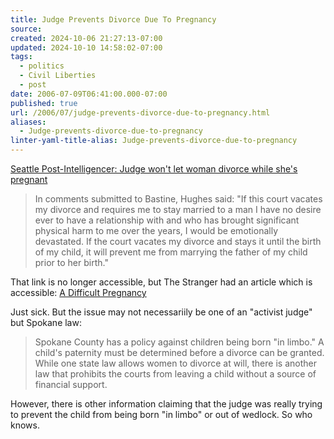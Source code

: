 ```yaml
---
title: Judge Prevents Divorce Due To Pregnancy
source: 
created: 2024-10-06 21:27:13-07:00
updated: 2024-10-10 14:58:02-07:00
tags:
  - politics
  - Civil Liberties
  - post
date: 2006-07-09T06:41:00.000-07:00
published: true
url: /2006/07/judge-prevents-divorce-due-to-pregnancy.html
aliases:
  - Judge-prevents-divorce-due-to-pregnancy
linter-yaml-title-alias: Judge-prevents-divorce-due-to-pregnancy
---
```



[Seattle Post-Intelligencer: Judge won't let woman divorce while she's pregnant](https://seattlepi.nwsource.com/local/aplocal_story.asp?category=6420&slug=WA%20Divorce%20Denied "Seattle Post-Intelligencer: Judge won't let woman divorce while she's pregnant")  
  

>   
> In comments submitted to Bastine, Hughes said: "If this court vacates my divorce and requires me to stay married to a man I have no desire ever to have a relationship with and who has brought significant physical harm to me over the years, I would be emotionally devastated. If the court vacates my divorce and stays it until the birth of my child, it will prevent me from marrying the father of my child prior to her birth."

  
  
That link is no longer accessible, but The Stranger had an article which is accessible: [A Difficult Pregnancy](https://www.thestranger.com/seattle/Content?oid=20171)  
  
Just sick. But the issue may not necessariily be one of an "activist judge" but Spokane law:  
  

> Spokane County has a policy against children being born "in limbo." A child's paternity must be determined before a divorce can be granted. While one state law allows women to divorce at will, there is another law that prohibits the courts from leaving a child without a source of financial support.

  
  
However, there is other information claiming that the judge was really trying to prevent the child from being born "in limbo" or out of wedlock. So who knows.